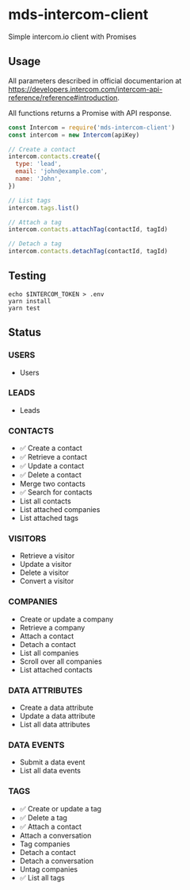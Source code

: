 # mds-intercom-client

Simple intercom.io client with Promises

## Usage

All parameters described in official documentarion at https://developers.intercom.com/intercom-api-reference/reference#introduction.

All functions returns a Promise with API response.

```javascript
const Intercom = require('mds-intercom-client')
const intercom = new Intercom(apiKey)

// Create a contact
intercom.contacts.create({
  type: 'lead',
  email: 'john@example.com',
  name: 'John',
})

// List tags
intercom.tags.list()

// Attach a tag
intercom.contacts.attachTag(contactId, tagId)

// Detach a tag
intercom.contacts.detachTag(contactId, tagId)

```

## Testing

```
echo $INTERCOM_TOKEN > .env
yarn install
yarn test
```

## Status

### USERS
- Users

### LEADS
- Leads

### CONTACTS
- ✅ Create a contact
- ✅ Retrieve a contact
- ✅ Update a contact
- ✅ Delete a contact
- Merge two contacts
- ✅ Search for contacts
- List all contacts
- List attached companies
- List attached tags

### VISITORS
- Retrieve a visitor
- Update a visitor
- Delete a visitor
- Convert a visitor

### COMPANIES
- Create or update a company
- Retrieve a company
- Attach a contact
- Detach a contact
- List all companies
- Scroll over all companies
- List attached contacts

### DATA ATTRIBUTES
- Create a data attribute
- Update a data attribute
- List all data attributes

### DATA EVENTS
- Submit a data event
- List all data events

### TAGS
- ✅ Create or update a tag
- ✅ Delete a tag
- ✅ Attach a contact
- Attach a conversation
- Tag companies
- Detach a contact
- Detach a conversation
- Untag companies
- ✅ List all tags
